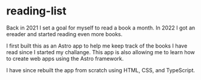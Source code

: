 # reading-list
Back in 2021 I set a goal for myself to read a book a month. In 2022 I got an ereader and started reading even more books. 

I first built this as an Astro app to help me keep track of the books I have read since I started my challange. This app is also allowing me to learn how to create web apps using the Astro framework.

I have since rebuilt the app from scratch using HTML, CSS, and TypeScript.
